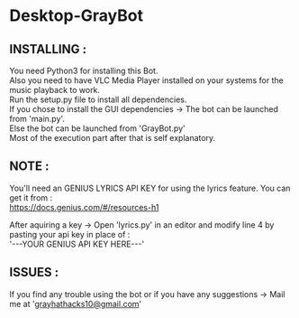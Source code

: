 # Desktop-GrayBot
## INSTALLING :
You need Python3 for installing this Bot.  
Also you need to have VLC Media Player installed on your systems for the music playback to work.  
Run the setup.py file to install all dependencies.  
If you chose to install the GUI dependencies -> The bot can be launched from 'main.py'.  
Else the bot can be launched from 'GrayBot.py'  
Most of the execution part after that is self explanatory.  
  
## NOTE : 
You'll need an GENIUS LYRICS API KEY for using the lyrics feature. You can get it from :  
                               https://docs.genius.com/#/resources-h1  
  
After aquiring a key -> Open 'lyrics.py' in an editor and modify line 4 by pasting your api key in place of :  
                        '---YOUR GENIUS API KEY HERE---'  
  
## ISSUES :
If you find any trouble using the bot or if you have any suggestions -> Mail me at 'grayhathacks10@gmail.com'
